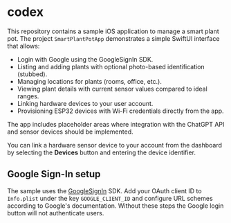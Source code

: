 # codex

This repository contains a sample iOS application to manage a smart plant pot.
The project `SmartPlantPotApp` demonstrates a simple SwiftUI interface that
allows:

- Login with Google using the GoogleSignIn SDK.
- Listing and adding plants with optional photo-based identification (stubbed).
- Managing locations for plants (rooms, office, etc.).
- Viewing plant details with current sensor values compared to ideal ranges.
- Linking hardware devices to your user account.
- Provisioning ESP32 devices with Wi-Fi credentials directly from the app.

The app includes placeholder areas where integration with the ChatGPT API and
sensor devices should be implemented.

You can link a hardware sensor device to your account from the dashboard by
selecting the **Devices** button and entering the device identifier.

## Google Sign-In setup

The sample uses the [GoogleSignIn](https://developers.google.com/identity/sign-in/ios) SDK. Add your OAuth client ID to `Info.plist` under the key `GOOGLE_CLIENT_ID` and configure URL schemes according to Google's documentation. Without these steps the Google login button will not authenticate users.

